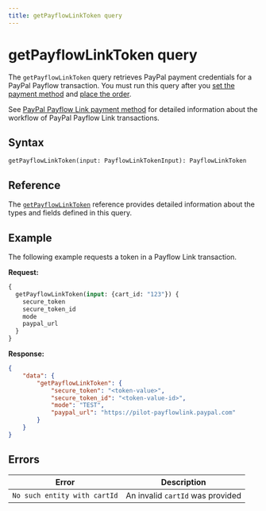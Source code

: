 ```yaml
---
title: getPayflowLinkToken query
---
```


# getPayflowLinkToken query

The `getPayflowLinkToken` query retrieves PayPal payment credentials for a PayPal Payflow transaction. You must run this query after you [set the payment method](../../cart/mutations/set-payment-method.md) and [place the order](../../cart/mutations/place-order.md).

See [PayPal Payflow Link payment method](../../../payment-methods/payflow-link.md) for detailed information about the workflow of PayPal Payflow Link transactions.

## Syntax

`getPayflowLinkToken(input: PayflowLinkTokenInput): PayflowLinkToken`

## Reference

The [`getPayflowLinkToken`](https://developer.adobe.com/commerce/webapi/graphql-api/index.html#query-getPayflowLinkToken) reference provides detailed information about the types and fields defined in this query.

## Example

The following example requests a token in a Payflow Link transaction.

**Request:**

```graphql
{
  getPayflowLinkToken(input: {cart_id: "123"}) {
    secure_token
    secure_token_id
    mode
    paypal_url
  }
}
```

**Response:**

```json
{
    "data": {
        "getPayflowLinkToken": {
            "secure_token": "<token-value>",
            "secure_token_id": "<token-value-id>",
            "mode": "TEST",
            "paypal_url": "https://pilot-payflowlink.paypal.com"
        }
    }
}
```

## Errors

Error | Description
--- | ---
`No such entity with cartId` | An invalid `cartId` was provided
